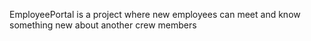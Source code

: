 EmployeePortal is a project where new employees can meet and know something new about another crew members
